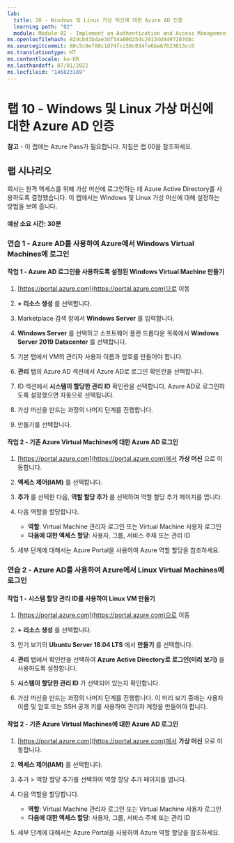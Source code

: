 ```yaml
---
lab:
  title: 10 - Windows 및 Linux 가상 머신에 대한 Azure AD 인증
  learning path: "02"
  module: Module 02 - Implement an Authentication and Access Management Solution
ms.openlocfilehash: 82dcb43bdae3df54a80625dc29134d4497207d8c
ms.sourcegitcommit: 80c5c0ef60c1d74fcc58c034fe6be67623013cc0
ms.translationtype: HT
ms.contentlocale: ko-KR
ms.lasthandoff: 07/01/2022
ms.locfileid: "146823189"
---
```

# <a name="lab-10---azure-ad-authentication-for-windows-and-linux-virtual-machines"></a>랩 10 - Windows 및 Linux 가상 머신에 대한 Azure AD 인증

**참고** - 이 랩에는 Azure Pass가 필요합니다. 지침은 랩 00을 참조하세요.

## <a name="lab-scenario"></a>랩 시나리오

회사는 원격 액세스를 위해 가상 머신에 로그인하는 데 Azure Active Directory를 사용하도록 결정했습니다.  이 랩에서는 Windows 및 Linux 가상 머신에 대해 설정하는 방법을 보여 줍니다.

#### <a name="estimated-time-30-minutes"></a>예상 소요 시간: 30분

### <a name="exercise-1---login-to-windows-virtual-machines-in-azure-with-azure-ad"></a>연습 1 - Azure AD를 사용하여 Azure에서 Windows Virtual Machines에 로그인

#### <a name="task-1---create-a-windows-virtual-machine-with-azure-ad-login-enabled"></a>작업 1 - Azure AD 로그인을 사용하도록 설정된 Windows Virtual Machine 만들기

1. [https://portal.azure.com](https://portal.azure.com)으로 이동

1. **+ 리소스 생성** 를 선택합니다.

1. Marketplace 검색 창에서 **Windows Server** 를 입력합니다.

1. **Windows Server** 를 선택하고 소프트웨어 플랜 드롭다운 목록에서 **Windows Server 2019 Datacenter** 를 선택합니다.

1. 기본 탭에서 VM의 관리자 사용자 이름과 암호를 만들어야 합니다.

1. **관리** 탭의 Azure AD 섹션에서 Azure AD로 로그인 확인란을 선택합니다.

1. ID 섹션에서 **시스템이 할당한 관리 ID** 확인란을 선택합니다. Azure AD로 로그인하도록 설정했으면 자동으로 선택됩니다.

1. 가상 머신을 만드는 과정의 나머지 단계를 진행합니다. 

1. 만들기를 선택합니다.

#### <a name="task-2---azure-ad-login-for-existing-azure-virtual-machines"></a>작업 2 - 기존 Azure Virtual Machines에 대한 Azure AD 로그인

1. [https://portal.azure.com](https://portal.azure.com)에서 **가상 머신** 으로 이동합니다.

1. **액세스 제어(IAM)** 를 선택합니다.

1. **추가** 를 선택한 다음, **역할 할당 추가** 를 선택하여 역할 할당 추가 페이지를 엽니다.

1. 다음 역할을 할당합니다. 
    - **역할**: Virtual Machine 관리자 로그인 또는 Virtual Machine 사용자 로그인
    - **다음에 대한 액세스 할당**: 사용자, 그룹, 서비스 주체 또는 관리 ID

1. 세부 단계에 대해서는 Azure Portal을 사용하여 Azure 역할 할당을 참조하세요.

### <a name="exercise-2---login-to-linux-virtual-machines-in-azure-with-azure-ad"></a>연습 2 - Azure AD를 사용하여 Azure에서 Linux Virtual Machines에 로그인

#### <a name="task-1---create-a-linux-vm-with-system-assigned-managed-identity"></a>작업 1 - 시스템 할당 관리 ID를 사용하여 Linux VM 만들기

1. [https://portal.azure.com](https://portal.azure.com)으로 이동

1. **+ 리소스 생성** 를 선택합니다.

1. 인기 보기의 **Ubuntu Server 18.04 LTS** 에서 **만들기** 를 선택합니다.

1. **관리** 탭에서 확인란을 선택하여 **Azure Active Directory로 로그인(미리 보기)** 을 사용하도록 설정합니다.

1. **시스템이 할당한 관리 ID** 가 선택되어 있는지 확인합니다.

1. 가상 머신을 만드는 과정의 나머지 단계를 진행합니다. 이 미리 보기 중에는 사용자 이름 및 암호 또는 SSH 공개 키를 사용하여 관리자 계정을 만들어야 합니다.

#### <a name="task-2---azure-ad-login-for-existing-azure-virtual-machines"></a>작업 2 - 기존 Azure Virtual Machines에 대한 Azure AD 로그인

1. [https://portal.azure.com](https://portal.azure.com)에서 **가상 머신** 으로 이동합니다.

1. **액세스 제어(IAM)** 를 선택합니다.

1. 추가 > 역할 할당 추가를 선택하여 역할 할당 추가 페이지를 엽니다.

1. 다음 역할을 할당합니다. 
    - **역할**: Virtual Machine 관리자 로그인 또는 Virtual Machine 사용자 로그인
    - **다음에 대한 액세스 할당**: 사용자, 그룹, 서비스 주체 또는 관리 ID

1. 세부 단계에 대해서는 Azure Portal을 사용하여 Azure 역할 할당을 참조하세요.
